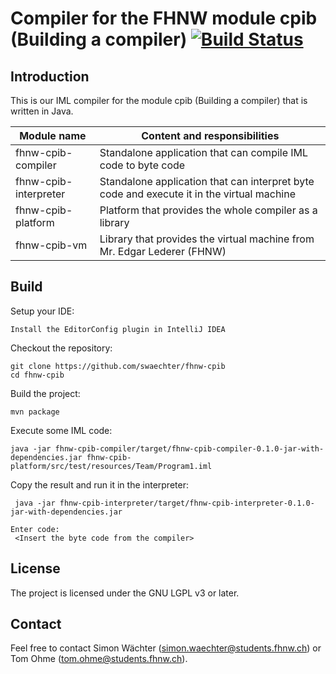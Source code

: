 # Compiler for the FHNW module cpib (Building a compiler) [![Build Status](https://travis-ci.org/swaechter/fhnw-cpib.svg?branch=master)](https://travis-ci.org/swaechter/fhnw-cpib)

## Introduction

This is our IML compiler for the module cpib (Building a compiler) that
is written in Java.

| Module name           | Content and responsibilities                                                              |
| ----------------------|------------------------------------------------------------------------------------------ |
| fhnw-cpib-compiler    | Standalone application that can compile IML code to byte code                             |
| fhnw-cpib-interpreter | Standalone application that can interpret byte code and execute it in the virtual machine |
| fhnw-cpib-platform    | Platform that provides the whole compiler as a library                                    |
| fhnw-cpib-vm          | Library that provides the virtual machine from Mr. Edgar Lederer (FHNW)                   |

## Build

Setup your IDE:

    Install the EditorConfig plugin in IntelliJ IDEA

Checkout the repository:

    git clone https://github.com/swaechter/fhnw-cpib
    cd fhnw-cpib

Build the project:

    mvn package

Execute some IML code:

    java -jar fhnw-cpib-compiler/target/fhnw-cpib-compiler-0.1.0-jar-with-dependencies.jar fhnw-cpib-platform/src/test/resources/Team/Program1.iml

Copy the result and run it in the interpreter:

     java -jar fhnw-cpib-interpreter/target/fhnw-cpib-interpreter-0.1.0-jar-with-dependencies.jar

    Enter code:
     <Insert the byte code from the compiler>
 
## License

The project is licensed under the GNU LGPL v3 or later.

## Contact

Feel free to contact Simon Wächter (simon.waechter@students.fhnw.ch)
or Tom Ohme (tom.ohme@students.fhnw.ch).
